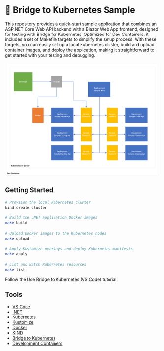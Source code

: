 # 🌉 Bridge to Kubernetes Sample

This repository provides a quick-start sample application that combines an ASP.NET Core Web API backend with a Blazor Web App frontend, designed for testing with Bridge for Kubernetes. Optimized for Dev Containers, it includes a set of Makefile targets to simplify the setup process. With these targets, you can easily set up a local Kubernetes cluster, build and upload container images, and deploy the application, making it straightforward to get started with your testing and debugging.

![Architecture](./eng/images/architecture.png)

## Getting Started

```bash
# Provsion the local Kubernetes cluster
kind create cluster

# Build the .NET application Docker images
make build

# Upload Docker images to the Kubernetes nodes
make upload

# Apply Kustomize overlays and deploy Kubernetes manifests
make apply

# List and watch Kubernetes resources
make list
```

Follow the [Use Bridge to Kubernetes (VS Code)](https://learn.microsoft.com/en-us/visualstudio/bridge/bridge-to-kubernetes-vs-code) tutorial.

## Tools

- [VS Code](https://code.visualstudio.com/)
- [.NET](https://dotnet.microsoft.com/)
- [Kubernetes](https://kubernetes.io/)
- [Kustomize](https://kustomize.io/)
- [Docker](https://www.docker.com/)
- [KIND](https://kind.sigs.k8s.io/)
- [Bridge to Kubernetes](https://learn.microsoft.com/en-us/visualstudio/bridge/)
- [Development Containers](https://containers.dev/)
